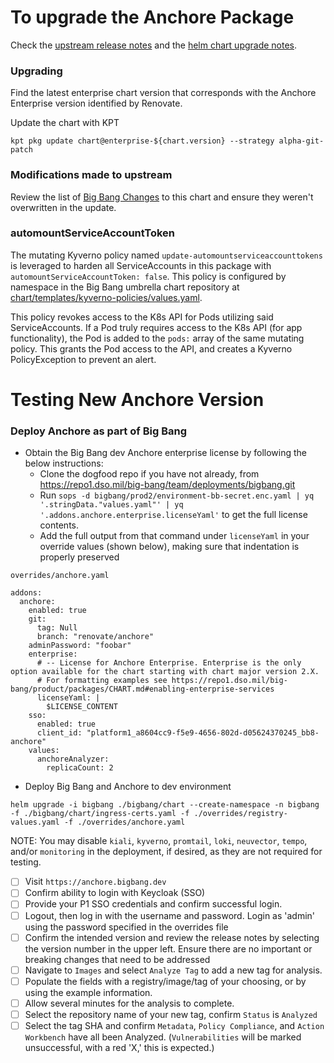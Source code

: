 # To upgrade the Anchore Package

Check the [upstream release notes](https://docs.anchore.com/current/docs/releasenotes/) and the [helm chart upgrade notes](https://github.com/anchore/anchore-charts/tree/main/stable/enterprise#upgrading-the-chart).

### Upgrading

Find the latest enterprise chart version that corresponds with the Anchore Enterprise version identified by Renovate.

Update the chart with KPT
```shell
kpt pkg update chart@enterprise-${chart.version} --strategy alpha-git-patch
```

### Modifications made to upstream
Review the list of [Big Bang Changes](https://repo1.dso.mil/big-bang/product/packages/anchore-enterprise/-/blob/main/docs/BBCHANGES.md) to this chart and ensure they weren't overwritten in the update.

### automountServiceAccountToken
The mutating Kyverno policy named `update-automountserviceaccounttokens` is leveraged to harden all ServiceAccounts in this package with `automountServiceAccountToken: false`. This policy is configured by namespace in the Big Bang umbrella chart repository at [chart/templates/kyverno-policies/values.yaml](https://repo1.dso.mil/big-bang/bigbang/-/blob/master/chart/templates/kyverno-policies/values.yaml?ref_type=heads). 

This policy revokes access to the K8s API for Pods utilizing said ServiceAccounts. If a Pod truly requires access to the K8s API (for app functionality), the Pod is added to the `pods:` array of the same mutating policy. This grants the Pod access to the API, and creates a Kyverno PolicyException to prevent an alert.

# Testing New Anchore Version

### Deploy Anchore as part of Big Bang

- Obtain the Big Bang dev Anchore enterprise license by following the below instructions:
  - Clone the dogfood repo if you have not already, from https://repo1.dso.mil/big-bang/team/deployments/bigbang.git
  - Run `sops -d bigbang/prod2/environment-bb-secret.enc.yaml | yq '.stringData."values.yaml"' | yq '.addons.anchore.enterprise.licenseYaml'` to get the full license contents.
  - Add the full output from that command under `licenseYaml` in your override values (shown below), making sure that indentation is properly preserved 

`overrides/anchore.yaml`
```
addons:
  anchore:
    enabled: true
    git:
      tag: Null
      branch: "renovate/anchore"
    adminPassword: "foobar"
    enterprise:
      # -- License for Anchore Enterprise. Enterprise is the only option available for the chart starting with chart major version 2.X.
      # For formatting examples see https://repo1.dso.mil/big-bang/product/packages/CHART.md#enabling-enterprise-services
      licenseYaml: |
        $LICENSE_CONTENT
    sso:
      enabled: true
      client_id: "platform1_a8604cc9-f5e9-4656-802d-d05624370245_bb8-anchore"
    values:
      anchoreAnalyzer:
        replicaCount: 2
```
- Deploy Big Bang and Anchore to dev environment
```
helm upgrade -i bigbang ./bigbang/chart --create-namespace -n bigbang -f ./bigbang/chart/ingress-certs.yaml -f ./overrides/registry-values.yaml -f ./overrides/anchore.yaml
```
NOTE: You may disable `kiali`, `kyverno`, `promtail`, `loki`, `neuvector`, `tempo`, and/or `monitoring` in the deployment, if desired, as they are not required for testing.

- [ ] Visit `https://anchore.bigbang.dev`
- [ ] Confirm ability to login with Keycloak (SSO)
- [ ] Provide your P1 SSO credentials and confirm successful login.
- [ ] Logout, then log in with the username and password. Login as 'admin' using the password specified in the overrides file
- [ ] Confirm the intended version and review the release notes by selecting the version number in the upper left. Ensure there are no important or breaking changes that need to be addressed
- [ ] Navigate to `Images` and select `Analyze Tag` to add a new tag for analysis.
- [ ] Populate the fields with a registry/image/tag of your choosing, or by using the example information.
- [ ] Allow several minutes for the analysis to complete.
- [ ] Select the repository name of your new tag, confirm `Status` is `Analyzed`
- [ ] Select the tag SHA and confirm `Metadata`, `Policy Compliance`, and `Action Workbench` have all been Analyzed. (`Vulnerabilities` will be marked unsuccessful, with a red 'X,' this is expected.)

